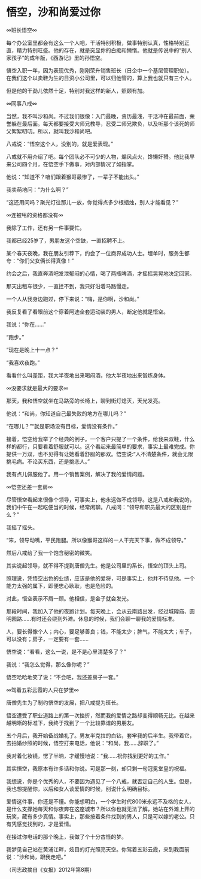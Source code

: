# 悟空，沙和尚爱过你

∞班长悟空∞

每个办公室里都会有这么一个人吧，干活特别积极，做事特别认真，性格特别正直，精力特别旺盛。他的存在，就是突显你的白痴和懒惰。他就是传说中的“别人家孩子”的成年版，《西游记》里的孙悟空。

悟空入职一年，因为表现优秀，刚刚荣升销售班长（日企中一个基层管理职位）。在我们这个以卖鞋为生的日资小公司里，可以归他管的，算上我也就只有三个人。

但是他的干劲儿依然十足，特别对我这样的新人，照顾有加。

∞同事八戒∞

当然，我不叫沙和尚。不过我们很像：入门最晚，资历最浅，干活冲在最前面，荣誉躲在最后面。每天都要接受大师兄教导，忍受二师兄欺负，以及听那个该死的师父絮絮叨叨。所以，就叫我沙和尚吧。

八戒说：“悟空这个人，没别的，就是爱表现。”

八戒就不用介绍了吧。每个团队必不可少的人物，煽风点火，馋懒奸猾。他比我早来公司四个月，在悟空手下做事，对内部情况了如指掌。

他说：“知道不？咱们跟着猴哥最惨了，一辈子不能出头。”

我卖萌地问：“为什么啊？”

“这还用问吗？聚光灯往那儿一放，你觉得点多少根蜡烛，别人才能看见？”

∞连被甩的资格都没有∞

我除了工作，还有另一件事要忙。

我都已经25岁了，男朋友这个空缺，一直招聘不上。

某个春天夜晚，我在朋友引荐下，约会了一位商界成功人士。埋单时，服务生都夸：“你们父女俩长得真像！”

约会之后，我直奔酒吧发泄郁闷的心情，喝了两瓶啤酒，才摇摇晃晃地决定回家。

那天出租车很少，一直拦不到，我只好沿着马路慢走。

一个人从我身边跑过，停下来说：“嗨，是你啊，沙和尚。”

我反复看了看眼前这个穿着阿迪全套运动装的男人，断定他就是悟空。

我说：“你在……”

“跑步。”

“现在是晚上十一点？”

“我喜欢夜跑。”

看看什么叫差距，我大半夜地出来喝闷酒，他大半夜地出来锻炼身体。

∞没要求就是最大的要求∞

那天，我和悟空就坐在马路旁的长椅上，聊到街灯熄灭，天光发亮。

他说：“和尚，你知道自己最失败的地方在哪儿吗？”

“在哪儿？”“就是职场没有目标，爱情没有条件。”

接着，悟空给我举了个经典的例子。一个客户只提了一个条件，给我来双鞋，什么样的都行，只要看着舒服就可以。这个看起来最简单的要求，事实上最难完成。你提供一万双，也不见得有让她看着舒服的那双。悟空说:“人不清楚条件，就会无限挑毛病。不论买东西，还是挑恋人。”

我有点儿佩服他了。用一个销售案例，解决了我的爱情问题。

∞悟空还差一套房∞

尽管悟空看起来很像个领导，可事实上，他永远做不成领导。这是八戒和我说的，我们中午在一起吃便当的时候，经常闲聊。八戒问：“领导和职员最大的区别是什么？”

我摇了摇头。

“笨，领导动嘴，平民跑腿。所以像猴哥这样的一人干完天下事，做不成领导。”

然后八戒给了我一个饱含秘密的微笑。

其实说起领导，就不得不提到唐僧先生。他是公司里的系长，悟空的顶头上司。

照理说，凭悟空出色的业绩，应该是他的爱将，可是事实上，他并不待见他。一个能力太强的属下，即便忠心耿耿，也是危险的。

对此，悟空表示不屑一顾。他相信，是金子就会发光。

那段时间，我加入了他的夜跑计划。每天晚上，会从云南路出发，经过城隍庙、圆明园路……有时还会绕到外滩。休息的时候，我们会聊一聊我的爱情标准。

人，要长得像个人；内心，要足够善良；钱，不能太少；脾气，不能太大；车子，可以没有；房子，一定要有一套……

悟空说：“看看，这么一说，是不是心里清楚多了？”

我说：“我怎么觉得，那么像你呢？”

悟空哈哈地笑了说：“不会吧，我还差房子一套。”

∞驾着五彩云霞的人只在梦里∞

唐僧先生为了制约悟空的发展，把八戒提为班长。

悟空遭受了职业道路上的第一次挫折，然而我的爱情之路却变得顺畅无比。在越来越明晰的标准下，我终于找到了一个比较靠谱的男朋友。

五个月后，我开始备战婚礼了。男友半克拉的白钻，套牢我的后半生。我带着它，去拍婚纱照的时候，悟空打来电话，他说：“和尚，我……辞职了。”

我对着化妆镜，愣了半晌，才缓慢地说：“我……祝你找到更好的工作。”

其实悟空，我原本有许多话和你说。可是那一刻，却只剩一句冠冕堂皇的祝福。

我想说，你是个优秀的人，不要因为遇见了一个八戒，就否定自己的人生。但是，我也想提醒你，以后和女人谈爱情的时候，别说什么明确目标。

爱情这件事，你还是不懂。你能想明白，一个学生时代800米永远不及格的女人，是什么支撑她每天和你夜奔在这座城市？所以你也就无法了解，她站在外滩上开的玩笑，藏有多少真情。事实上，那些按着条件找到的男人，只是可以嫁的老公。只有凭感觉找到的，才是爱情。

在接过你电话的那个晚上，我做了个十分古怪的梦。

我梦见自己站在黄浦江畔，炫目的灯光照亮天空。你驾着五彩云霞，来到我面前说：“沙和尚，跟我走吧。”

（司志政摘自《女报》2012年第8期）